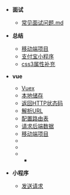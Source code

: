 * **面试**
  * [常见面试问题.md](面试/面试问题-技术型.md)

* **总结**
  * [移动端项目](vue/移动端项目-头条.md)
  * [支付宝小程序](html/项目.md)
  * [css3属性补充](html/css3属性补充.md)
* **vue**
    * [Vuex](vue/Vuex.md)
    * [本地储存](vue/本地存储.md)
    * [返回HTTP状态码](vue/返回HTTP状态码.md)
    * [解析URL](vue/解析URL.md)
    * [配置路由表](vue/配置路由表.md)
    * [请求后端数据](vue/请求数据.md)
    * [移动端项目](vue/移动端项目-头条.md)
    * 
    *
    * 
      * 


* **小程序**
  * [发送请求](小程序/发送请求.md)

